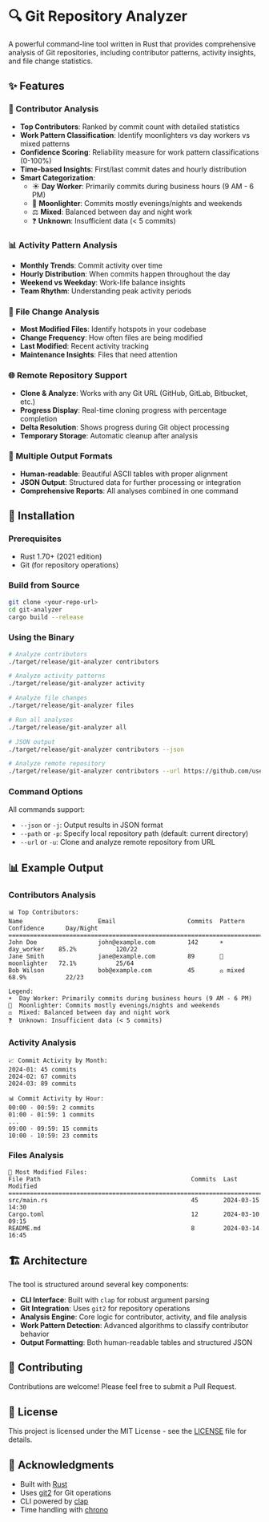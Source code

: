 # 🔍 Git Repository Analyzer

A powerful command-line tool written in Rust that provides comprehensive analysis of Git repositories, including contributor patterns, activity insights, and file change statistics.

## ✨ Features

### 👥 Contributor Analysis
- **Top Contributors**: Ranked by commit count with detailed statistics
- **Work Pattern Classification**: Identify moonlighters vs day workers vs mixed patterns
- **Confidence Scoring**: Reliability measure for work pattern classifications (0-100%)
- **Time-based Insights**: First/last commit dates and hourly distribution
- **Smart Categorization**:
  - ☀️ **Day Worker**: Primarily commits during business hours (9 AM - 6 PM)
  - 🌙 **Moonlighter**: Commits mostly evenings/nights and weekends
  - ⚖️ **Mixed**: Balanced between day and night work
  - ❓ **Unknown**: Insufficient data (< 5 commits)

### 📊 Activity Pattern Analysis
- **Monthly Trends**: Commit activity over time
- **Hourly Distribution**: When commits happen throughout the day
- **Weekend vs Weekday**: Work-life balance insights
- **Team Rhythm**: Understanding peak activity periods

### 📁 File Change Analysis
- **Most Modified Files**: Identify hotspots in your codebase
- **Change Frequency**: How often files are being modified
- **Last Modified**: Recent activity tracking
- **Maintenance Insights**: Files that need attention

### 🌐 Remote Repository Support
- **Clone & Analyze**: Works with any Git URL (GitHub, GitLab, Bitbucket, etc.)
- **Progress Display**: Real-time cloning progress with percentage completion
- **Delta Resolution**: Shows progress during Git object processing
- **Temporary Storage**: Automatic cleanup after analysis

### 📄 Multiple Output Formats
- **Human-readable**: Beautiful ASCII tables with proper alignment
- **JSON Output**: Structured data for further processing or integration
- **Comprehensive Reports**: All analyses combined in one command

## 🚀 Installation

### Prerequisites
- Rust 1.70+ (2021 edition)
- Git (for repository operations)

### Build from Source
```bash
git clone <your-repo-url>
cd git-analyzer
cargo build --release
```

### Using the Binary

```bash
# Analyze contributors
./target/release/git-analyzer contributors

# Analyze activity patterns
./target/release/git-analyzer activity

# Analyze file changes
./target/release/git-analyzer files

# Run all analyses
./target/release/git-analyzer all

# JSON output
./target/release/git-analyzer contributors --json

# Analyze remote repository
./target/release/git-analyzer contributors --url https://github.com/user/repo.git
```

### Command Options

All commands support:
- `--json` or `-j`: Output results in JSON format
- `--path` or `-p`: Specify local repository path (default: current directory)
- `--url` or `-u`: Clone and analyze remote repository from URL

## 📊 Example Output

### Contributors Analysis
```
📊 Top Contributors:
Name                     Email                    Commits  Pattern         Confidence      Day/Night
================================================================================================================
John Doe                 john@example.com         142      ☀️ day_worker    85.2%           120/22
Jane Smith               jane@example.com         89       🌙 moonlighter   72.1%           25/64
Bob Wilson               bob@example.com          45       ⚖️ mixed         68.9%           22/23

Legend:
☀️  Day Worker: Primarily commits during business hours (9 AM - 6 PM)
🌙  Moonlighter: Commits mostly evenings/nights and weekends
⚖️  Mixed: Balanced between day and night work
❓  Unknown: Insufficient data (< 5 commits)
```

### Activity Analysis
```
📈 Commit Activity by Month:
2024-01: 45 commits
2024-02: 67 commits
2024-03: 89 commits

📊 Commit Activity by Hour:
00:00 - 00:59: 2 commits
01:00 - 01:59: 1 commits
...
09:00 - 09:59: 15 commits
10:00 - 10:59: 23 commits
```

### Files Analysis
```
📁 Most Modified Files:
File Path                                          Commits  Last Modified
================================================================================
src/main.rs                                        45       2024-03-15 14:30
Cargo.toml                                         12       2024-03-10 09:15
README.md                                          8        2024-03-14 16:45
```

## 🏗️ Architecture

The tool is structured around several key components:

- **CLI Interface**: Built with `clap` for robust argument parsing
- **Git Integration**: Uses `git2` for repository operations
- **Analysis Engine**: Core logic for contributor, activity, and file analysis
- **Work Pattern Detection**: Advanced algorithms to classify contributor behavior
- **Output Formatting**: Both human-readable tables and structured JSON

## 🤝 Contributing

Contributions are welcome! Please feel free to submit a Pull Request.

## 📄 License

This project is licensed under the MIT License - see the [LICENSE](LICENSE) file for details.

## 🙏 Acknowledgments

- Built with [Rust](https://www.rust-lang.org/)
- Uses [git2](https://github.com/rust-lang/git2-rs) for Git operations
- CLI powered by [clap](https://github.com/clap-rs/clap)
- Time handling with [chrono](https://github.com/chronotope/chrono)
